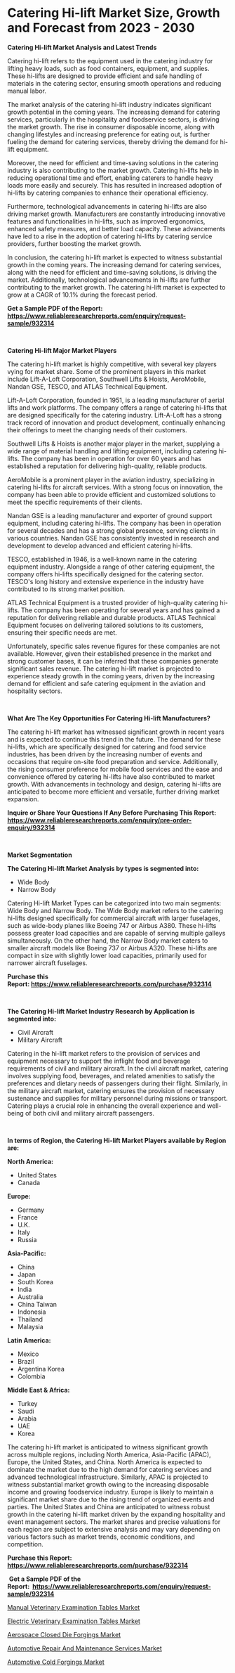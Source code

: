 <p><h1>Catering Hi-lift Market Size, Growth and Forecast from 2023 - 2030</h1></p><p><strong>Catering Hi-lift Market Analysis and Latest Trends</strong></p>
<p><p>Catering hi-lift refers to the equipment used in the catering industry for lifting heavy loads, such as food containers, equipment, and supplies. These hi-lifts are designed to provide efficient and safe handling of materials in the catering sector, ensuring smooth operations and reducing manual labor.</p><p>The market analysis of the catering hi-lift industry indicates significant growth potential in the coming years. The increasing demand for catering services, particularly in the hospitality and foodservice sectors, is driving the market growth. The rise in consumer disposable income, along with changing lifestyles and increasing preference for eating out, is further fueling the demand for catering services, thereby driving the demand for hi-lift equipment.</p><p>Moreover, the need for efficient and time-saving solutions in the catering industry is also contributing to the market growth. Catering hi-lifts help in reducing operational time and effort, enabling caterers to handle heavy loads more easily and securely. This has resulted in increased adoption of hi-lifts by catering companies to enhance their operational efficiency.</p><p>Furthermore, technological advancements in catering hi-lifts are also driving market growth. Manufacturers are constantly introducing innovative features and functionalities in hi-lifts, such as improved ergonomics, enhanced safety measures, and better load capacity. These advancements have led to a rise in the adoption of catering hi-lifts by catering service providers, further boosting the market growth.</p><p>In conclusion, the catering hi-lift market is expected to witness substantial growth in the coming years. The increasing demand for catering services, along with the need for efficient and time-saving solutions, is driving the market. Additionally, technological advancements in hi-lifts are further contributing to the market growth. The catering hi-lift market is expected to grow at a CAGR of 10.1% during the forecast period.</p></p>
<p><strong>Get a Sample PDF of the Report:&nbsp; <a href="https://www.reliableresearchreports.com/enquiry/request-sample/932314">https://www.reliableresearchreports.com/enquiry/request-sample/932314</a></strong></p>
<p>&nbsp;</p>
<p><strong>Catering Hi-lift Major Market Players</strong></p>
<p><p>The catering hi-lift market is highly competitive, with several key players vying for market share. Some of the prominent players in this market include Lift-A-Loft Corporation, Southwell Lifts & Hoists, AeroMobile, Nandan GSE, TESCO, and ATLAS Technical Equipment.</p><p>Lift-A-Loft Corporation, founded in 1951, is a leading manufacturer of aerial lifts and work platforms. The company offers a range of catering hi-lifts that are designed specifically for the catering industry. Lift-A-Loft has a strong track record of innovation and product development, continually enhancing their offerings to meet the changing needs of their customers.</p><p>Southwell Lifts & Hoists is another major player in the market, supplying a wide range of material handling and lifting equipment, including catering hi-lifts. The company has been in operation for over 60 years and has established a reputation for delivering high-quality, reliable products.</p><p>AeroMobile is a prominent player in the aviation industry, specializing in catering hi-lifts for aircraft services. With a strong focus on innovation, the company has been able to provide efficient and customized solutions to meet the specific requirements of their clients.</p><p>Nandan GSE is a leading manufacturer and exporter of ground support equipment, including catering hi-lifts. The company has been in operation for several decades and has a strong global presence, serving clients in various countries. Nandan GSE has consistently invested in research and development to develop advanced and efficient catering hi-lifts.</p><p>TESCO, established in 1946, is a well-known name in the catering equipment industry. Alongside a range of other catering equipment, the company offers hi-lifts specifically designed for the catering sector. TESCO's long history and extensive experience in the industry have contributed to its strong market position.</p><p>ATLAS Technical Equipment is a trusted provider of high-quality catering hi-lifts. The company has been operating for several years and has gained a reputation for delivering reliable and durable products. ATLAS Technical Equipment focuses on delivering tailored solutions to its customers, ensuring their specific needs are met.</p><p>Unfortunately, specific sales revenue figures for these companies are not available. However, given their established presence in the market and strong customer bases, it can be inferred that these companies generate significant sales revenue. The catering hi-lift market is projected to experience steady growth in the coming years, driven by the increasing demand for efficient and safe catering equipment in the aviation and hospitality sectors.</p></p>
<p>&nbsp;</p>
<p><strong>What Are The Key Opportunities For Catering Hi-lift Manufacturers?</strong></p>
<p><p>The catering hi-lift market has witnessed significant growth in recent years and is expected to continue this trend in the future. The demand for these hi-lifts, which are specifically designed for catering and food service industries, has been driven by the increasing number of events and occasions that require on-site food preparation and service. Additionally, the rising consumer preference for mobile food services and the ease and convenience offered by catering hi-lifts have also contributed to market growth. With advancements in technology and design, catering hi-lifts are anticipated to become more efficient and versatile, further driving market expansion.</p></p>
<p><strong>Inquire or Share Your Questions If Any Before Purchasing This Report: <a href="https://www.reliableresearchreports.com/enquiry/pre-order-enquiry/932314">https://www.reliableresearchreports.com/enquiry/pre-order-enquiry/932314</a></strong></p>
<p>&nbsp;</p>
<p><strong>Market Segmentation</strong></p>
<p><strong>The Catering Hi-lift Market Analysis by types is segmented into:</strong></p>
<p><ul><li>Wide Body</li><li>Narrow Body</li></ul></p>
<p><p>Catering Hi-lift Market Types can be categorized into two main segments: Wide Body and Narrow Body. The Wide Body market refers to the catering hi-lifts designed specifically for commercial aircraft with larger fuselages, such as wide-body planes like Boeing 747 or Airbus A380. These hi-lifts possess greater load capacities and are capable of serving multiple galleys simultaneously. On the other hand, the Narrow Body market caters to smaller aircraft models like Boeing 737 or Airbus A320. These hi-lifts are compact in size with slightly lower load capacities, primarily used for narrower aircraft fuselages.</p></p>
<p><strong>Purchase this Report:&nbsp;<a href="https://www.reliableresearchreports.com/purchase/932314">https://www.reliableresearchreports.com/purchase/932314</a></strong></p>
<p>&nbsp;</p>
<p><strong>The Catering Hi-lift Market Industry Research by Application is segmented into:</strong></p>
<p><ul><li>Civil Aircraft</li><li>Military Aircraft</li></ul></p>
<p><p>Catering in the hi-lift market refers to the provision of services and equipment necessary to support the inflight food and beverage requirements of civil and military aircraft. In the civil aircraft market, catering involves supplying food, beverages, and related amenities to satisfy the preferences and dietary needs of passengers during their flight. Similarly, in the military aircraft market, catering ensures the provision of necessary sustenance and supplies for military personnel during missions or transport. Catering plays a crucial role in enhancing the overall experience and well-being of both civil and military aircraft passengers.</p></p>
<p>&nbsp;</p>
<p><strong>In terms of Region, the Catering Hi-lift Market Players available by Region are:</strong></p>
<p>
    <p> <strong> North America: </strong>
        <ul>
            <li>United States</li>
            <li>Canada</li>
        </ul>
        </p> 
    <p> <strong> Europe: </strong>
        <ul>
            <li>Germany</li>
            <li>France</li>
            <li>U.K.</li>
            <li>Italy</li>
            <li>Russia</li>
        </ul>
        </p> 
    <p> <strong> Asia-Pacific: </strong>
        <ul>
            <li>China</li>
            <li>Japan</li>
            <li>South Korea</li>
            <li>India</li>
            <li>Australia</li>
            <li>China Taiwan</li>
            <li>Indonesia</li>
            <li>Thailand</li>
            <li>Malaysia</li>
        </ul>
        </p> 
    <p> <strong> Latin America: </strong>
        <ul>
            <li>Mexico</li>
            <li>Brazil</li>
            <li>Argentina Korea</li>
            <li>Colombia</li>
        </ul>
        </p> 
    <p> <strong> Middle East & Africa: </strong>
        <ul>
            <li>Turkey</li>
            <li>Saudi</li>
            <li>Arabia</li>
            <li>UAE</li>
            <li>Korea</li>
        </ul>
    </p>
    </p>
<p><p>The catering hi-lift market is anticipated to witness significant growth across multiple regions, including North America, Asia-Pacific (APAC), Europe, the United States, and China. North America is expected to dominate the market due to the high demand for catering services and advanced technological infrastructure. Similarly, APAC is projected to witness substantial market growth owing to the increasing disposable income and growing foodservice industry. Europe is likely to maintain a significant market share due to the rising trend of organized events and parties. The United States and China are anticipated to witness robust growth in the catering hi-lift market driven by the expanding hospitality and event management sectors. The market shares and precise valuations for each region are subject to extensive analysis and may vary depending on various factors such as market trends, economic conditions, and competition.</p></p>
<p><strong>Purchase this Report: <a href="https://www.reliableresearchreports.com/purchase/932314">https://www.reliableresearchreports.com/purchase/932314</a></strong></p>
<p>&nbsp;<strong>Get a Sample PDF of the Report:&nbsp;&nbsp;<a href="https://www.reliableresearchreports.com/enquiry/request-sample/932314">https://www.reliableresearchreports.com/enquiry/request-sample/932314</a></strong></p>
<p><strong></strong></p>
<p><p><a href="https://issuu.com/reportprime-2/docs/manual-veterinary-examination-tables-market-size-2?fr=xKAE9_zU1NQ">Manual Veterinary Examination Tables Market</a></p><p><a href="https://issuu.com/reportprime-2/docs/electric-veterinary-examination-tables-market-size?fr=xKAE9_zU1NQ">Electric Veterinary Examination Tables Market</a></p><p><a href="https://github.com/RichRobinson5/Market-Research-Report-List-1/blob/main/aerospace-closed-die-forgings-market.md">Aerospace Closed Die Forgings Market</a></p><p><a href="https://www.linkedin.com/pulse/automotive-repair-maintenance-services-market-size-growth-zpu2f/">Automotive Repair And Maintenance Services Market</a></p><p><a href="https://github.com/JameTravis/Market-Research-Report-List-1/blob/main/automotive-cold-forgings-market.md">Automotive Cold Forgings Market</a></p></p>
